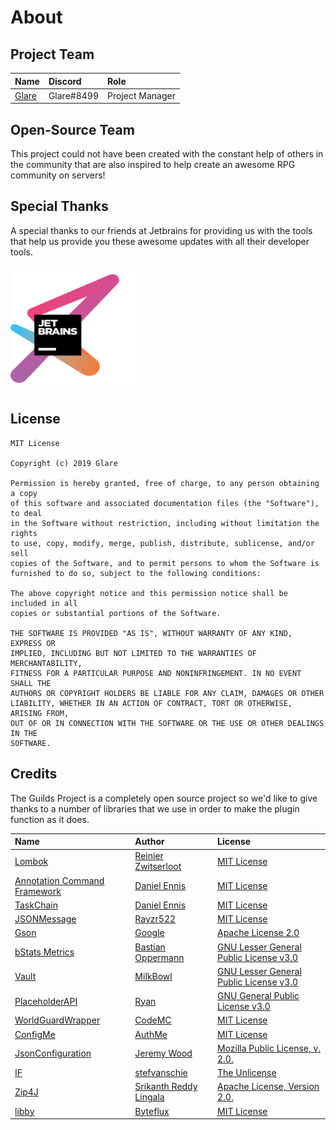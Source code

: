 # About

## Project Team

| Name | Discord | Role |
| :--- | :--- | :--- |
| [Glare](https://glare.dev) | Glare\#8499 | Project Manager |

## Open-Source Team

This project could not have been created with the constant help of others in the community that are also inspired to help create an awesome RPG community on servers!

## Special Thanks

A special thanks to our friends at Jetbrains for providing us with the tools that help us provide you these awesome updates with all their developer tools.

![](.gitbook/assets/jetbrains.eae49d50.png)

## License

```text
MIT License

Copyright (c) 2019 Glare

Permission is hereby granted, free of charge, to any person obtaining a copy
of this software and associated documentation files (the "Software"), to deal
in the Software without restriction, including without limitation the rights
to use, copy, modify, merge, publish, distribute, sublicense, and/or sell
copies of the Software, and to permit persons to whom the Software is
furnished to do so, subject to the following conditions:

The above copyright notice and this permission notice shall be included in all
copies or substantial portions of the Software.

THE SOFTWARE IS PROVIDED "AS IS", WITHOUT WARRANTY OF ANY KIND, EXPRESS OR
IMPLIED, INCLUDING BUT NOT LIMITED TO THE WARRANTIES OF MERCHANTABILITY,
FITNESS FOR A PARTICULAR PURPOSE AND NONINFRINGEMENT. IN NO EVENT SHALL THE
AUTHORS OR COPYRIGHT HOLDERS BE LIABLE FOR ANY CLAIM, DAMAGES OR OTHER
LIABILITY, WHETHER IN AN ACTION OF CONTRACT, TORT OR OTHERWISE, ARISING FROM,
OUT OF OR IN CONNECTION WITH THE SOFTWARE OR THE USE OR OTHER DEALINGS IN THE
SOFTWARE.
```

## Credits

The Guilds Project is a completely open source project so we'd like to give thanks to a number of libraries that we use in order to make the plugin function as it does.

| Name | Author | License |
| :--- | :--- | :--- |
|  [Lombok](https://github.com/rzwitserloot/lombok) |  [Reinier Zwitserloot](https://github.com/rzwitserloot) |  [MIT License](https://github.com/rzwitserloot/lombok/blob/master/LICENSE) |
|  [Annotation Command Framework](https://github.com/aikar/commands) |  [Daniel Ennis](https://github.com/aikar) |  [MIT License](https://github.com/aikar/commands/blob/master/LICENSE) |
|  [TaskChain](https://github.com/aikar/TaskChain) |  [Daniel Ennis](https://github.com/aikar) | [MIT License](https://github.com/aikar/TaskChain/blob/master/LICENSE) |
|  [JSONMessage](https://github.com/Rayzr522/JSONMessage) |  [Rayzr522](https://github.com/Rayzr522) |  [MIT License](https://github.com/Rayzr522/JSONMessage/blob/master/LICENSE) |
|  [Gson](https://github.com/google/gson) | [Google](https://github.com/google) |  [Apache License 2.0](https://github.com/google/gson/blob/master/LICENSE) |
|  [bStats Metrics](https://github.com/Bastian/bStats-Metrics) |  [Bastian Oppermann](https://github.com/Bastian) |  [GNU Lesser General Public License v3.0](https://github.com/Bastian/bStats-Metrics/blob/master/LICENSE) |
|  [Vault](https://github.com/MilkBowl/Vault) |  [MilkBowl](https://github.com/MilkBowl) |  [GNU Lesser General Public License v3.0](https://github.com/MilkBowl/Vault/blob/master/license.txt) |
|  [PlaceholderAPI](https://github.com/PlaceholderAPI/PlaceholderAPI) |  [Ryan](https://github.com/extendedclip) |  [GNU General Public License v3.0](https://github.com/PlaceholderAPI/PlaceholderAPI/blob/master/LICENSE) |
|  [WorldGuardWrapper](https://github.com/CodeMC/WorldGuardWrapper) |  [CodeMC](https://github.com/CodeMC) |  [MIT License](https://github.com/CodeMC/WorldGuardWrapper/blob/master/LICENSE) |
|  [ConfigMe](https://github.com/AuthMe/ConfigMe) |  [AuthMe](https://github.com/AuthMe) |  [MIT License](https://github.com/AuthMe/ConfigMe/blob/master/LICENSE) |
|  [JsonConfiguration](https://github.com/dumptruckman/JsonConfiguration) |  [Jeremy Wood](https://github.com/dumptruckman) |  [Mozilla Public License, v. 2.0.](http://mozilla.org/MPL/2.0/) |
|  [IF](https://github.com/stefvanschie/IF) |  [stefvanschie](https://github.com/stefvanschie) |  [The Unlicense](https://github.com/stefvanschie/IF/blob/master/LICENSE) |
|  [Zip4J](http://www.lingala.net/zip4j/about.php) |  [Srikanth Reddy Lingala](http://www.lingala.net/) |  [Apache License, Version 2.0.](https://www.apache.org/licenses/LICENSE-2.0) |
|  [libby](https://github.com/Byteflux/libby) |  [Byteflux](https://github.com/Byteflux) |  [MIT License](https://github.com/Byteflux/libby/blob/master/LICENSE) |

